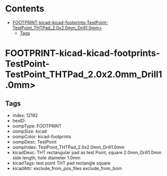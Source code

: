 



Contents
========

* [FOOTPRINT-kicad-kicad-footprints-TestPoint-TestPoint_THTPad_2.0x2.0mm_Drill1.0mm>](#footprint-kicad-kicad-footprints-testpoint-testpoint_thtpad_20x20mm_drill10mm)
	* [Tags](#tags)

# FOOTPRINT-kicad-kicad-footprints-TestPoint-TestPoint_THTPad_2.0x2.0mm_Drill1.0mm>

## Tags

- index: 12192
- hexID: 
- oompType: FOOTPRINT
- oompSize: kicad
- oompColor: kicad-footprints
- oompDesc: TestPoint
- oompIndex: TestPoint_THTPad_2.0x2.0mm_Drill1.0mm
- kicadDesc: THT rectangular pad as test Point, square 2.0mm_Drill1.0mm  side length, hole diameter 1.0mm
- kicadTags: test point THT pad rectangle square
- kicadAttr: exclude_from_pos_files exclude_from_bom
